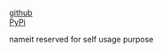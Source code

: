 
[github](https://github.com/eaybek/nameit/)  
[PyPi](https://pypi.org/project/nameit/)  

nameit reserved for self usage purpose

